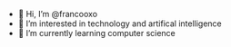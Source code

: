 - 👋 Hi, I’m @francooxo
- 👀 I’m interested in technology and artifical intelligence 
- 🌱 I’m currently learning computer science 

<!---
francooxo/francooxo is a ✨ special ✨ repository because its `README.md` (this file) appears on your GitHub profile.
You can click the Preview link to take a look at your changes.
--->
